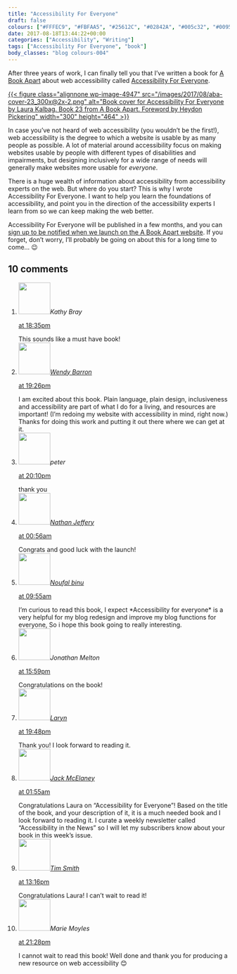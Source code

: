 ```yaml
---
title: "Accessibility For Everyone"
draft: false
colours: ["#FFFEC9", "#FBFAA5", "#25612C", "#02842A", "#005c32", "#00953a"]
date: 2017-08-18T13:44:22+00:00
categories: ["Accessibility", "Writing"]
tags: ["Accessibility For Everyone", "book"]
body_classes: "blog colours-004"
---
```


After three years of work, I can finally tell you that I’ve written a book for [A Book Apart](https://abookapart.com) about web accessibility called [Accessibility For Everyone](https://abookapart.com/products/accessibility-for-everyone).

[{{< figure class="alignnone wp-image-4947" src="/images/2017/08/aba-cover-23_300x@2x-2.png" alt="Book cover for Accessibility For Everyone by Laura Kalbag. Book 23 from A Book Apart. Foreword by Heydon Pickering" width="300" height="464" >}}](/images/2017/08/aba-cover-23_300x@2x-2.png)

In case you’ve not heard of web accessibility (you wouldn’t be the first!), web accessibility is the degree to which a website is usable by as many people as possible. A lot of material around accessibility focus on making websites usable by people with different types of disabilities and impairments, but designing inclusively for a wide range of needs will generally make websites more usable for *everyone*.

There is a huge wealth of information about accessibility from accessibility experts on the web. But where do you start? This is why I wrote Accessibility For Everyone. I want to help you learn the foundations of accessibility, and point you in the direction of the accessibility experts I learn from so we can keep making the web better.

Accessibility For Everyone will be published in a few months, and you can [sign up to be notified when we launch on the A Book Apart website](https://abookapart.com/products/accessibility-for-everyone). If you forget, don’t worry, I’ll probably be going on about this for a long time to come… 😉

## 10 comments

<ol class="commentlist">
	<li class="comment even thread-even depth-1" id="li-comment-160276">
		<div class="comment-author vcard">
			<img alt='' src='https://2.gravatar.com/avatar/e489ba37b81a1b956b5dc03bf3f48246?s=72&amp;d=mm&amp;r=g' srcset='https://2.gravatar.com/avatar/e489ba37b81a1b956b5dc03bf3f48246?s=144&amp;d=mm&amp;r=g 2x' class='avatar avatar-72 photo' height='72' width='72' /><cite class="fn">Kathy Bray</cite>
				<aside class="comment-meta commentmetadata"><p><a href="#comment-160276"><time datetime="2017-08-19T18:35:55+00:00" pubdate class="published">
		 at <span class="hours">18:35pm</span></time></a></p>
	</aside>
	</div>
	<div class="comment-entry">
		This sounds like a must have book!
	</div>
</li>
	<li class="comment odd alt thread-odd thread-alt depth-1" id="li-comment-160277">
			<div class="comment-author vcard">
			<img alt='' src='https://2.gravatar.com/avatar/becd3c088396191cb8b09a629e8eade9?s=72&amp;d=mm&amp;r=g' srcset='https://2.gravatar.com/avatar/becd3c088396191cb8b09a629e8eade9?s=144&amp;d=mm&amp;r=g 2x' class='avatar avatar-72 photo' height='72' width='72' /><cite class="fn"><a href='https://wendybarron.com/' rel='external nofollow' class='url'>Wendy Barron</a></cite>
				<aside class="comment-meta commentmetadata"><p><a href="#comment-160277"><time datetime="2017-08-19T19:26:48+00:00" pubdate class="published">
		 at <span class="hours">19:26pm</span></time></a></p>
	</aside>
	</div>
	<div class="comment-entry">
		I am excited about this book. Plain language, plain design, inclusiveness and accessibility are part of what I do for a living, and resources are important! (I’m redoing my website with accessibility in mind, right now.) Thanks for doing this work and putting it out there where we can get at it.
	</div>
</li>
	<li class="comment even thread-even depth-1" id="li-comment-160287">
			<div class="comment-author vcard">
			<img alt='' src='https://2.gravatar.com/avatar/b573d65a811c1c22bb29f43de39f9e25?s=72&amp;d=mm&amp;r=g' srcset='https://2.gravatar.com/avatar/b573d65a811c1c22bb29f43de39f9e25?s=144&amp;d=mm&amp;r=g 2x' class='avatar avatar-72 photo' height='72' width='72' /><cite class="fn">peter</cite>
				<aside class="comment-meta commentmetadata"><p><a href="#comment-160287"><time datetime="2017-08-19T20:10:57+00:00" pubdate class="published">
		 at <span class="hours">20:10pm</span></time></a></p>
	</aside>
	</div>
	<div class="comment-entry">
		thank you
	</div>
</li>
	<li class="comment odd alt thread-odd thread-alt depth-1" id="li-comment-160300">
			<div class="comment-author vcard">
			<img alt='' src='https://2.gravatar.com/avatar/2f78dd5271ddfb98fe9a18f1308e23bb?s=72&amp;d=mm&amp;r=g' srcset='https://2.gravatar.com/avatar/2f78dd5271ddfb98fe9a18f1308e23bb?s=144&amp;d=mm&amp;r=g 2x' class='avatar avatar-72 photo' height='72' width='72' /><cite class="fn"><a href='https://nuclearpengy.com' rel='external nofollow' class='url'>Nathan Jeffery</a></cite>
				<aside class="comment-meta commentmetadata"><p><a href="#comment-160300"><time datetime="2017-08-20T00:56:23+00:00" pubdate class="published">
		 at <span class="hours">00:56am</span></time></a></p>
	</aside>
	</div>
	<div class="comment-entry">
		Congrats and good luck with the launch!
	</div>
</li>
	<li class="comment even thread-even depth-1" id="li-comment-160304">
			<div class="comment-author vcard">
			<img alt='' src='https://1.gravatar.com/avatar/a9f0781ecb2f18bd767ced7ef545980d?s=72&amp;d=mm&amp;r=g' srcset='https://1.gravatar.com/avatar/a9f0781ecb2f18bd767ced7ef545980d?s=144&amp;d=mm&amp;r=g 2x' class='avatar avatar-72 photo' height='72' width='72' /><cite class="fn"><a href='http://www.destinosolutions.com' rel='external nofollow' class='url'>Noufal binu</a></cite>
				<aside class="comment-meta commentmetadata"><p><a href="#comment-160304"><time datetime="2017-08-20T09:55:43+00:00" pubdate class="published">
		 at <span class="hours">09:55am</span></time></a></p>
	</aside>
	</div>
	<div class="comment-entry">
		I’m curious to read this book, I expect *Accessibility for everyone* is a very helpful for my  blog redesign and improve my blog functions for everyone, So i hope this book going to really interesting.
	</div>
</li>
	<li class="comment odd alt thread-odd thread-alt depth-1" id="li-comment-160307">
			<div class="comment-author vcard">
			<img alt='' src='https://0.gravatar.com/avatar/c88ff35b0f29066d0cbcfd22efcf0f92?s=72&amp;d=mm&amp;r=g' srcset='https://0.gravatar.com/avatar/c88ff35b0f29066d0cbcfd22efcf0f92?s=144&amp;d=mm&amp;r=g 2x' class='avatar avatar-72 photo' height='72' width='72' /><cite class="fn">Jonathan Melton</cite>
				<aside class="comment-meta commentmetadata"><p><a href="#comment-160307"><time datetime="2017-08-20T15:59:36+00:00" pubdate class="published">
		 at <span class="hours">15:59pm</span></time></a></p>
	</aside>
	</div>
	<div class="comment-entry">
		Congratulations on the book!
	</div>
</li>
	<li class="comment even thread-even depth-1" id="li-comment-160308">
			<div class="comment-author vcard">
			<img alt='' src='https://1.gravatar.com/avatar/d2c7a673e809d41f7a2eca6b13bcdc38?s=72&amp;d=mm&amp;r=g' srcset='https://1.gravatar.com/avatar/d2c7a673e809d41f7a2eca6b13bcdc38?s=144&amp;d=mm&amp;r=g 2x' class='avatar avatar-72 photo' height='72' width='72' /><cite class="fn"><a href='https://cedc.org' rel='external nofollow' class='url'>Laryn</a></cite>
				<aside class="comment-meta commentmetadata"><p><a href="#comment-160308"><time datetime="2017-08-20T19:48:49+00:00" pubdate class="published">
		 at <span class="hours">19:48pm</span></time></a></p>
	</aside>
	</div>
	<div class="comment-entry">
		Thank you! I look forward to reading it.
	</div>
</li>
	<li class="comment odd alt thread-odd thread-alt depth-1" id="li-comment-160312">
			<div class="comment-author vcard">
			<img alt='' src='https://0.gravatar.com/avatar/6cdc16dc0c08c1a3b660d7d45b13a303?s=72&amp;d=mm&amp;r=g' srcset='https://0.gravatar.com/avatar/6cdc16dc0c08c1a3b660d7d45b13a303?s=144&amp;d=mm&amp;r=g 2x' class='avatar avatar-72 photo' height='72' width='72' /><cite class="fn"><a href='http://www.microassist.com' rel='external nofollow' class='url'>Jack McElaney</a></cite>
				<aside class="comment-meta commentmetadata"><p><a href="#comment-160312"><time datetime="2017-08-22T01:55:24+00:00" pubdate class="published">
		 at <span class="hours">01:55am</span></time></a></p>
	</aside>
	</div>
	<div class="comment-entry">
		Congratulations Laura on “Accessibility for Everyone”! Based on the title of the book, and your description of it, it is a much needed book and I look forward to reading it. I curate a weekly newsletter called “Accessibility in the News” so I will let my subscribers know about your book in this week’s issue.
	</div>
</li>
	<li class="comment even thread-even depth-1" id="li-comment-160313">
			<div class="comment-author vcard">
			<img alt='' src='https://0.gravatar.com/avatar/febbffcb54abe1be1435720fc2268237?s=72&amp;d=mm&amp;r=g' srcset='https://0.gravatar.com/avatar/febbffcb54abe1be1435720fc2268237?s=144&amp;d=mm&amp;r=g 2x' class='avatar avatar-72 photo' height='72' width='72' /><cite class="fn"><a href='https://ttimsmith.com' rel='external nofollow' class='url'>Tim Smith</a></cite>
				<aside class="comment-meta commentmetadata"><p><a href="#comment-160313"><time datetime="2017-08-23T13:16:57+00:00" pubdate class="published">
		 at <span class="hours">13:16pm</span></time></a></p>
	</aside>
	</div>
	<div class="comment-entry">
		Congratulations Laura! I can’t wait to read it!
	</div>
</li>
	<li class="comment odd alt thread-odd thread-alt depth-1" id="li-comment-160314">
			<div class="comment-author vcard">
			<img alt='' src='https://1.gravatar.com/avatar/1b9bcbb883f8a1e55f0a97c514569931?s=72&amp;d=mm&amp;r=g' srcset='https://1.gravatar.com/avatar/1b9bcbb883f8a1e55f0a97c514569931?s=144&amp;d=mm&amp;r=g 2x' class='avatar avatar-72 photo' height='72' width='72' /><cite class="fn">Marie Moyles</cite>
				<aside class="comment-meta commentmetadata"><p><a href="#comment-160314"><time datetime="2017-08-23T21:28:18+00:00" pubdate class="published">
		 at <span class="hours">21:28pm</span></time></a></p>
	</aside>
	</div>
	<div class="comment-entry">
		I cannot wait to read this book! Well done and thank you for producing a new resource on web accessibility 😊
	</div>
</li>
</ol>